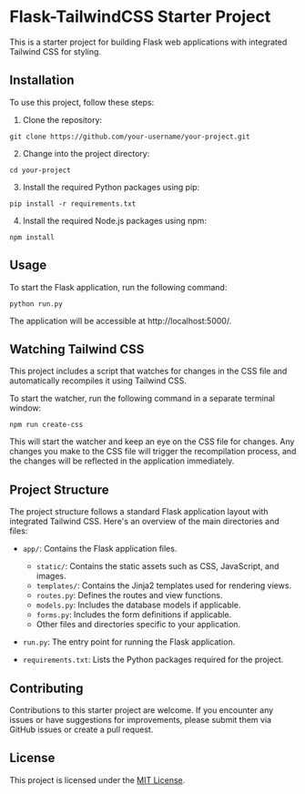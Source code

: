# Flask-TailwindCSS Starter Project

This is a starter project for building Flask web applications with integrated Tailwind CSS for styling.

## Installation

To use this project, follow these steps:

1. Clone the repository:

`git clone https://github.com/your-username/your-project.git`

2. Change into the project directory:

`cd your-project`

3. Install the required Python packages using pip:

`pip install -r requirements.txt`

4. Install the required Node.js packages using npm:

`npm install`

## Usage

To start the Flask application, run the following command:

`python run.py`

The application will be accessible at http://localhost:5000/.

## Watching Tailwind CSS

This project includes a script that watches for changes in the CSS file and automatically recompiles it using Tailwind CSS.

To start the watcher, run the following command in a separate terminal window:

`npm run create-css`

This will start the watcher and keep an eye on the CSS file for changes. Any changes you make to the CSS file will trigger the recompilation process, and the changes will be reflected in the application immediately.

## Project Structure

The project structure follows a standard Flask application layout with integrated Tailwind CSS. Here's an overview of the main directories and files:

- `app/`: Contains the Flask application files.

  - `static/`: Contains the static assets such as CSS, JavaScript, and images.
  - `templates/`: Contains the Jinja2 templates used for rendering views.
  - `routes.py`: Defines the routes and view functions.
  - `models.py`: Includes the database models if applicable.
  - `forms.py`: Includes the form definitions if applicable.
  - Other files and directories specific to your application.

- `run.py`: The entry point for running the Flask application.

- `requirements.txt`: Lists the Python packages required for the project.

## Contributing

Contributions to this starter project are welcome. If you encounter any issues or have suggestions for improvements, please submit them via GitHub issues or create a pull request.

## License

This project is licensed under the [MIT License](LICENSE).
